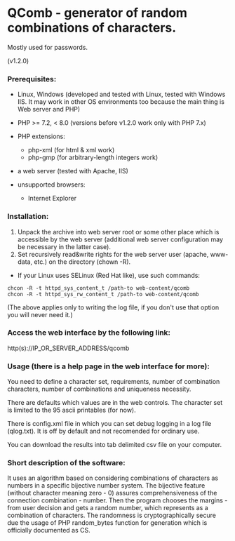# QComb - generator of random combinations of characters.
Mostly used for passwords.

(v1.2.0)

### Prerequisites:
- Linux, Windows (developed and tested with Linux, tested with Windows IIS. It may work in other OS environments too because the main thing is Web server and PHP)
- PHP >= 7.2, < 8.0 (versions before v1.2.0 work only with PHP 7.x)
- PHP extensions:
  - php-xml (for html & xml work)
  - php-gmp (for arbitrary-length integers work)

- a web server (tested with Apache, IIS)
- unsupported browsers:
  - Internet Explorer

### Installation:

1. Unpack the archive into web server root or some other place which is accessible by the web server (additional web server configuration may be necessary in the latter case).
2. Set recursively read&write rights for the web server user (apache, www-data, etc.) on the directory (chown -R).
  - If your Linux uses SELinux (Red Hat like), use such commands:
```
chcon -R -t httpd_sys_content_t /path-to web-content/qcomb
chcon -R -t httpd_sys_rw_content_t /path-to web-content/qcomb
```
(The above applies only to writing the log file, if you don't use that option you will never need it.)

### Access the web interface by the following link:

http(s)://IP_OR_SERVER_ADDRESS/qcomb

### Usage (there is a help page in the web interface for more):

You need to define a character set, requirements, number of combination characters, number of combinations and uniqueness necessity.

There are defaults which values are in the web controls. The character set is limited to the 95 ascii printables (for now).

There is config.xml file in which you can set debug logging in a log file (qlog.txt). It is off by default and not recomended for ordinary use.

You can download the results into tab delimited csv file on your computer.

### Short description of the software:

It uses an algorithm based on considering combinations of characters as numbers in a specific bijective number system.
The bijective feature (without character meaning zero - 0) assures comprehensiveness of the connection combination - number.
Then the program chooses the margins - from user decision and gets a random number, which represents as a combination of characters.
The randomness is cryptographically secure due the usage of PHP random_bytes function for generation which is officially documented as CS.
